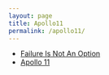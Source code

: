 ```yaml
---
layout: page
title: Apollo11
permalink: /apollo11/
---
```


- [Failure Is Not An Option](https://www.bilibili.com/video/av10814566?from=search&seid=15427849447203257995)
- [Apollo 11](https://www.bilibili.com/video/av60956185?from=search&seid=8212641914158832374)